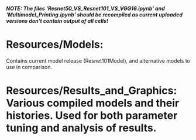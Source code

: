 ***NOTE: The files 'Resnet50_VS_Resnet101_VS_VGG16.ipynb' and 'Multimodel_Printing.ipynb' should be recompiled as current uploaded versions don't contain output of all cells!***

# Resources/Models: 
Contains current model release (Resnet101Model), and alternative models to use in comparison.

# Resources/Results_and_Graphics: Various compiled models and their histories. Used for both parameter tuning and analysis of results.
